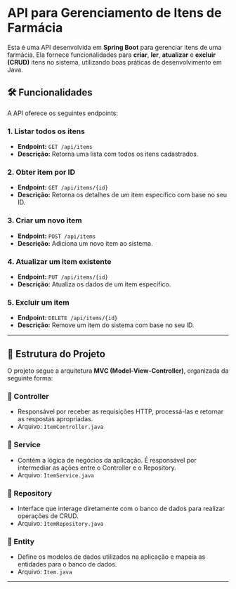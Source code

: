 # API para Gerenciamento de Itens de Farmácia

Esta é uma API desenvolvida em **Spring Boot** para gerenciar itens de uma farmácia. Ela fornece funcionalidades para **criar**, **ler**, **atualizar** e **excluir (CRUD)** itens no sistema, utilizando boas práticas de desenvolvimento em Java.

## 🛠️ Funcionalidades

A API oferece os seguintes endpoints:

### 1. **Listar todos os itens**
- **Endpoint:** `GET /api/items`
- **Descrição:** Retorna uma lista com todos os itens cadastrados.

### 2. **Obter item por ID**
- **Endpoint:** `GET /api/items/{id}`
- **Descrição:** Retorna os detalhes de um item específico com base no seu ID.

### 3. **Criar um novo item**
- **Endpoint:** `POST /api/items`
- **Descrição:** Adiciona um novo item ao sistema.

### 4. **Atualizar um item existente**
- **Endpoint:** `PUT /api/items/{id}`
- **Descrição:** Atualiza os dados de um item específico.

### 5. **Excluir um item**
- **Endpoint:** `DELETE /api/items/{id}`
- **Descrição:** Remove um item do sistema com base no seu ID.

---

## 🧩 Estrutura do Projeto

O projeto segue a arquitetura **MVC (Model-View-Controller)**, organizada da seguinte forma:

### 📂 Controller
- Responsável por receber as requisições HTTP, processá-las e retornar as respostas apropriadas.
- Arquivo: `ItemController.java`

### 📂 Service
- Contém a lógica de negócios da aplicação. É responsável por intermediar as ações entre o Controller e o Repository.
- Arquivo: `ItemService.java`

### 📂 Repository
- Interface que interage diretamente com o banco de dados para realizar operações de CRUD.
- Arquivo: `ItemRepository.java`

### 📂 Entity
- Define os modelos de dados utilizados na aplicação e mapeia as entidades para o banco de dados.
- Arquivo: `Item.java`

---
